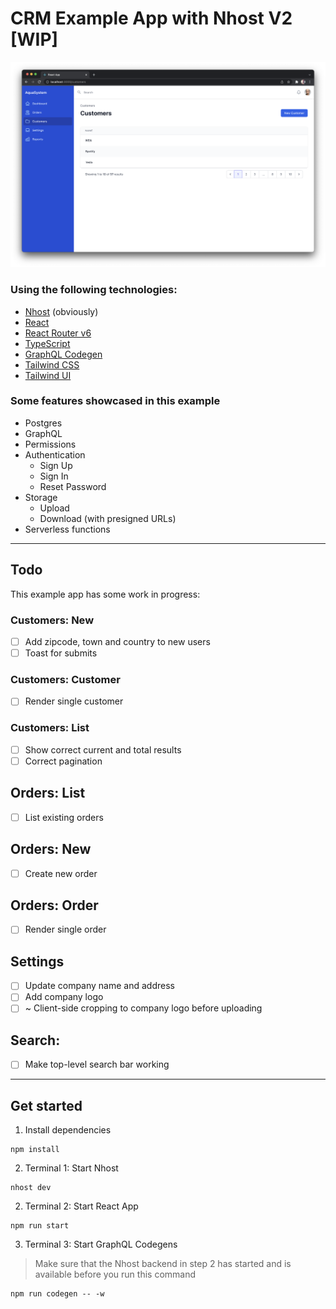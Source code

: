 # CRM Example App with Nhost V2 [WIP]

![Customers](assets/customers.png)

### Using the following technologies:

- [Nhost](https://nhost.io) (obviously)
- [React](https://reactjs.org/)
- [React Router v6](https://reactrouter.com/docs/en/v6)
- [TypeScript](https://www.typescriptlang.org/)
- [GraphQL Codegen](https://www.graphql-code-generator.com/)
- [Tailwind CSS](https://tailwindcss.com/)
- [Tailwind UI](https://tailwindui.com/)

### Some features showcased in this example

- Postgres
- GraphQL
- Permissions
- Authentication
  - Sign Up
  - Sign In
  - Reset Password
- Storage
  - Upload
  - Download (with presigned URLs)
- Serverless functions

---

## Todo

This example app has some work in progress:

### Customers: New

- [ ] Add zipcode, town and country to new users
- [ ] Toast for submits

### Customers: Customer

- [ ] Render single customer

### Customers: List

- [ ] Show correct current and total results
- [ ] Correct pagination

## Orders: List

- [ ] List existing orders

## Orders: New

- [ ] Create new order

## Orders: Order

- [ ] Render single order

## Settings

- [ ] Update company name and address
- [ ] Add company logo
- [ ] ~ Client-side cropping to company logo before uploading

## Search:

- [ ] Make top-level search bar working

---

## Get started

1. Install dependencies

```
npm install
```

2. Terminal 1: Start Nhost

```
nhost dev
```

2. Terminal 2: Start React App

```
npm run start
```

3. Terminal 3: Start GraphQL Codegens

> Make sure that the Nhost backend in step 2 has started and is available before you run this command

```
npm run codegen -- -w
```
